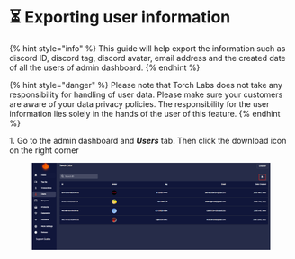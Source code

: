 # ⏳ Exporting user information

{% hint style="info" %}
This guide will help export the information such as discord ID, discord tag, discord avatar, email address and the created date of all the users of admin dashboard.
{% endhint %}

{% hint style="danger" %}
Please note that Torch Labs does not take any responsibility for handling of user data. Please make sure your customers are aware of your data privacy policies. The responsibility for the user information lies solely in the hands of the user of this feature.
{% endhint %}

​1. Go to the admin dashboard and _**Users**_ tab. Then click the download icon on the right corner

<figure><img src="../.gitbook/assets/2 (7) (1).png" alt=""><figcaption></figcaption></figure>
